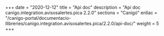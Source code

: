 +++
date        = "2020-12-12"
title       = "Api doc"
description = "Api doc canigo.integration.avisosalertes.pica 2.2.0"
sections    = "Canigó"
enllac		= "/canigo-portal/documentacio-llibreries/canigo.integration.avisosalertes.pica/2.2.0/api-doc/"
weight		= 5
+++
